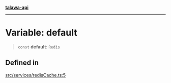 [**talawa-api**](../../../README.md)

***

# Variable: default

> `const` **default**: `Redis`

## Defined in

[src/services/redisCache.ts:5](https://github.com/Suyash878/talawa-api/blob/f376d03c37e9acd046e7cc983947432c95f74442/src/services/redisCache.ts#L5)
